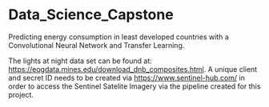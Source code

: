 # Data_Science_Capstone
Predicting energy consumption in least developed countries with a Convolutional Neural Network and Transfer Learning.

The lights at night data set can be found at: https://eogdata.mines.edu/download_dnb_composites.html. 
A unique client and secret ID needs to be created via https://www.sentinel-hub.com/ in order to access the Sentinel Satelite Imagery via the pipeline created for this project.
